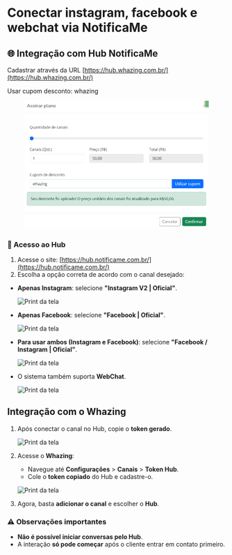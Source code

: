 # Conectar instagram, facebook e webchat via NotificaMe

## 🌐 Integração com Hub NotificaMe

Cadastrar através da URL [https://hub.whazing.com.br/](https://hub.whazing.com.br/)​

Usar cupom desconto: whazing

<figure><img src="../../.gitbook/assets/image (1) (1) (1).png" alt=""><figcaption></figcaption></figure>

### 🔹 Acesso ao Hub

1. Acesse o site: [https://hub.notificame.com.br/](https://hub.notificame.com.br/)
2. Escolha a opção correta de acordo com o canal desejado:

*   **Apenas Instagram**: selecione **"Instagram V2 | Oficial"**.

    ![Print da tela](<../../docs/Facebook e Instagram via HUB/instagram.png>)
*   **Apenas Facebook**: selecione **"Facebook | Oficial"**.

    ![Print da tela](<../../docs/Facebook e Instagram via HUB/facebook.png>)
*   **Para usar ambos (Instagram e Facebook)**: selecione **"Facebook / Instagram | Oficial"**.

    ![Print da tela](<../../docs/Facebook e Instagram via HUB/facebookinstagram.png>)
*   O sistema também suporta **WebChat**.

    ![Print da tela](<../../docs/Facebook e Instagram via HUB/webchat.png>)

## Integração com o Whazing

1.  Após conectar o canal no Hub, copie o **token gerado**.

    ![Print da tela](<../../docs/Facebook e Instagram via HUB/telatoken.png>)
2.  Acesse o **Whazing**:

    * Navegue até **Configurações** > **Canais** > **Token Hub**.
    * Cole o **token copiado** do Hub e cadastre-o.

    ![Print da tela](<../../docs/Facebook e Instagram via HUB/whazing.png>)
3. Agora, basta **adicionar o canal** e escolher o **Hub**.

### ⚠️ Observações importantes

* **Não é possível iniciar conversas pelo Hub**.
* A interação **só pode começar** após o cliente entrar em contato primeiro.
